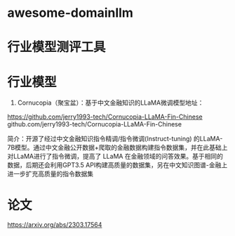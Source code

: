 # awesome-domainllm

# 行业模型测评工具



# 行业模型



1. Cornucopia（聚宝盆）：基于中文金融知识的LLaMA微调模型地址：

https://github.com/jerry1993-tech/Cornucopia-LLaMA-Fin-Chinese
​github.com/jerry1993-tech/Cornucopia-LLaMA-Fin-Chinese

简介：开源了经过中文金融知识指令精调/指令微调(Instruct-tuning) 的LLaMA-7B模型。通过中文金融公开数据+爬取的金融数据构建指令数据集，并在此基础上对LLaMA进行了指令微调，提高了 LLaMA 在金融领域的问答效果。基于相同的数据，后期还会利用GPT3.5 API构建高质量的数据集，另在中文知识图谱-金融上进一步扩充高质量的指令数据集


# 论文

https://arxiv.org/abs/2303.17564